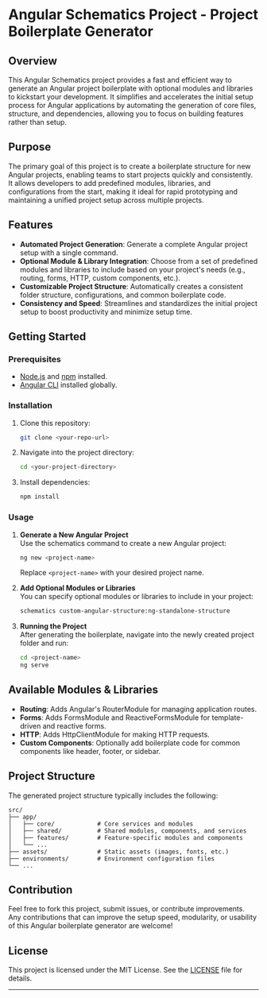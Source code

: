 
# Angular Schematics Project - Project Boilerplate Generator

## Overview

This Angular Schematics project provides a fast and efficient way to generate an Angular project boilerplate with optional modules and libraries to kickstart your development. It simplifies and accelerates the initial setup process for Angular applications by automating the generation of core files, structure, and dependencies, allowing you to focus on building features rather than setup.

## Purpose

The primary goal of this project is to create a boilerplate structure for new Angular projects, enabling teams to start projects quickly and consistently. It allows developers to add predefined modules, libraries, and configurations from the start, making it ideal for rapid prototyping and maintaining a unified project setup across multiple projects.

## Features

- **Automated Project Generation**: Generate a complete Angular project setup with a single command.
- **Optional Module & Library Integration**: Choose from a set of predefined modules and libraries to include based on your project's needs (e.g., routing, forms, HTTP, custom components, etc.).
- **Customizable Project Structure**: Automatically creates a consistent folder structure, configurations, and common boilerplate code.
- **Consistency and Speed**: Streamlines and standardizes the initial project setup to boost productivity and minimize setup time.

## Getting Started

### Prerequisites

- [Node.js](https://nodejs.org/) and [npm](https://www.npmjs.com/) installed.
- [Angular CLI](https://angular.io/cli) installed globally.

### Installation

1. Clone this repository:
   ```bash
   git clone <your-repo-url>
   ```
2. Navigate into the project directory:
   ```bash
   cd <your-project-directory>
   ```
3. Install dependencies:
   ```bash
   npm install
   ```

### Usage

1. **Generate a New Angular Project**  
   Use the schematics command to create a new Angular project:
   ```bash
   ng new <project-name>
   ```
   Replace `<project-name>` with your desired project name.

2. **Add Optional Modules or Libraries**  
   You can specify optional modules or libraries to include in your project:
   ```bash
   schematics custom-angular-structure:ng-standalone-structure
   ```

3. **Running the Project**  
   After generating the boilerplate, navigate into the newly created project folder and run:
   ```bash
   cd <project-name>
   ng serve
   ```

## Available Modules & Libraries

- **Routing**: Adds Angular's RouterModule for managing application routes.
- **Forms**: Adds FormsModule and ReactiveFormsModule for template-driven and reactive forms.
- **HTTP**: Adds HttpClientModule for making HTTP requests.
- **Custom Components**: Optionally add boilerplate code for common components like header, footer, or sidebar.

## Project Structure

The generated project structure typically includes the following:

```
src/
├── app/
│   ├── core/            # Core services and modules
│   ├── shared/          # Shared modules, components, and services
│   ├── features/        # Feature-specific modules and components
│   └── ...
├── assets/              # Static assets (images, fonts, etc.)
├── environments/        # Environment configuration files
└── ...
```

## Contribution

Feel free to fork this project, submit issues, or contribute improvements. Any contributions that can improve the setup speed, modularity, or usability of this Angular boilerplate generator are welcome!

## License

This project is licensed under the MIT License. See the [LICENSE](LICENSE) file for details.

---
